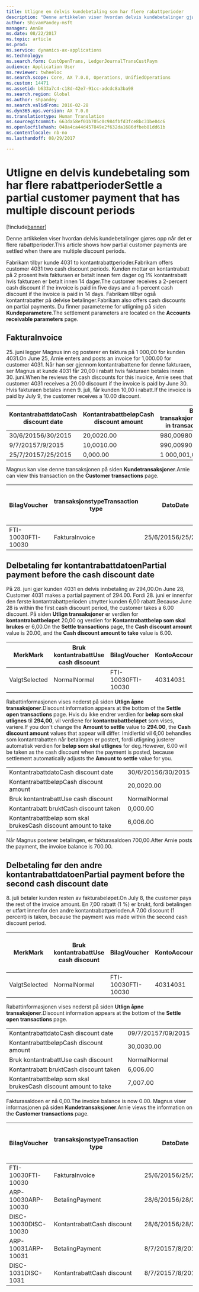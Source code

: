 ```yaml
---
title: Utligne en delvis kundebetaling som har flere rabattperioder
description: "Denne artikkelen viser hvordan delvis kundebetalinger gjøres opp når det er flere rabattperioder."
author: ShivamPandey-msft
manager: AnnBe
ms.date: 08/22/2017
ms.topic: article
ms.prod: 
ms.service: dynamics-ax-applications
ms.technology: 
ms.search.form: CustOpenTrans, LedgerJournalTransCustPaym
audience: Application User
ms.reviewer: twheeloc
ms.search.scope: Core, AX 7.0.0, Operations, UnifiedOperations
ms.custom: 14471
ms.assetid: b633a7c4-c18d-42e7-91cc-adcdc8a3ba98
ms.search.region: Global
ms.author: shpandey
ms.search.validFrom: 2016-02-28
ms.dyn365.ops.version: AX 7.0.0
ms.translationtype: Human Translation
ms.sourcegitcommit: 663da58ef01b705c0c984fbfd3fce8bc31be04c6
ms.openlocfilehash: 048a4ca44d457849e2f632da1686dfbeb81dd61b
ms.contentlocale: nb-no
ms.lasthandoff: 08/29/2017

---
```


# <a name="settle-a-partial-customer-payment-that-has-multiple-discount-periods"></a><span data-ttu-id="1f449-103">Utligne en delvis kundebetaling som har flere rabattperioder</span><span class="sxs-lookup"><span data-stu-id="1f449-103">Settle a partial customer payment that has multiple discount periods</span></span>

[!include[banner](../includes/banner.md)]


<span data-ttu-id="1f449-104">Denne artikkelen viser hvordan delvis kundebetalinger gjøres opp når det er flere rabattperioder.</span><span class="sxs-lookup"><span data-stu-id="1f449-104">This article shows how partial customer payments are settled when there are multiple discount periods.</span></span>

<span data-ttu-id="1f449-105">Fabrikam tilbyr kunde 4031 to kontantrabattperioder.</span><span class="sxs-lookup"><span data-stu-id="1f449-105">Fabrikam offers customer 4031 two cash discount periods.</span></span> <span data-ttu-id="1f449-106">Kunden mottar en kontantrabatt på 2 prosent hvis fakturaen er betalt innen fem dager og 1% kontantrabatt hvis fakturaen er betalt innen 14 dager.</span><span class="sxs-lookup"><span data-stu-id="1f449-106">The customer receives a 2-percent cash discount if the invoice is paid in five days and a 1-percent cash discount if the invoice is paid in 14 days.</span></span> <span data-ttu-id="1f449-107">Fabrikam tilbyr også kontantrabatter på delvise betalinger.</span><span class="sxs-lookup"><span data-stu-id="1f449-107">Fabrikam also offers cash discounts on partial payments.</span></span> <span data-ttu-id="1f449-108">Du finner parameterne for utligning på siden **Kundeparametere**.</span><span class="sxs-lookup"><span data-stu-id="1f449-108">The settlement parameters are located on the **Accounts receivable parameters** page.</span></span>

## <a name="invoice"></a><span data-ttu-id="1f449-109">Faktura</span><span class="sxs-lookup"><span data-stu-id="1f449-109">Invoice</span></span>
<span data-ttu-id="1f449-110">25. juni legger Magnus inn og posterer en faktura på 1 000,00 for kunden 4031.</span><span class="sxs-lookup"><span data-stu-id="1f449-110">On June 25, Arnie enters and posts an invoice for 1,000.00 for customer 4031.</span></span> <span data-ttu-id="1f449-111">Når han ser gjennom kontantrabattene for denne fakturaen, ser Magnus at kunde 4031 får 20,00 i rabatt hvis fakturaen betales innen 30. juni.</span><span class="sxs-lookup"><span data-stu-id="1f449-111">When he reviews the cash discounts for this invoice, Arnie sees that customer 4031 receives a 20.00 discount if the invoice is paid by June 30.</span></span> <span data-ttu-id="1f449-112">Hvis fakturaen betales innen 9. juli, får kunden 10,00 i rabatt.</span><span class="sxs-lookup"><span data-stu-id="1f449-112">If the invoice is paid by July 9, the customer receives a 10.00 discount.</span></span>

| <span data-ttu-id="1f449-113">Kontantrabattdato</span><span class="sxs-lookup"><span data-stu-id="1f449-113">Cash discount date</span></span> | <span data-ttu-id="1f449-114">Kontantrabattbeløp</span><span class="sxs-lookup"><span data-stu-id="1f449-114">Cash discount amount</span></span> | <span data-ttu-id="1f449-115">Beløp i transaksjonsvaluta</span><span class="sxs-lookup"><span data-stu-id="1f449-115">Amount in transaction currency</span></span> |
|--------------------|----------------------|--------------------------------|
| <span data-ttu-id="1f449-116">30/6/2015</span><span class="sxs-lookup"><span data-stu-id="1f449-116">6/30/2015</span></span>          | <span data-ttu-id="1f449-117">20,00</span><span class="sxs-lookup"><span data-stu-id="1f449-117">20.00</span></span>                | <span data-ttu-id="1f449-118">980,00</span><span class="sxs-lookup"><span data-stu-id="1f449-118">980.00</span></span>                         |
| <span data-ttu-id="1f449-119">9/7/2015</span><span class="sxs-lookup"><span data-stu-id="1f449-119">7/9/2015</span></span>           | <span data-ttu-id="1f449-120">10,00</span><span class="sxs-lookup"><span data-stu-id="1f449-120">10.00</span></span>                | <span data-ttu-id="1f449-121">990,00</span><span class="sxs-lookup"><span data-stu-id="1f449-121">990.00</span></span>                         |
| <span data-ttu-id="1f449-122">25/7/2015</span><span class="sxs-lookup"><span data-stu-id="1f449-122">7/25/2015</span></span>          | <span data-ttu-id="1f449-123">0,00</span><span class="sxs-lookup"><span data-stu-id="1f449-123">0.00</span></span>                 | <span data-ttu-id="1f449-124">1 000,00</span><span class="sxs-lookup"><span data-stu-id="1f449-124">1,000.00</span></span>                       |

<span data-ttu-id="1f449-125">Magnus kan vise denne transaksjonen på siden **Kundetransaksjoner**.</span><span class="sxs-lookup"><span data-stu-id="1f449-125">Arnie can view this transaction on the **Customer transactions** page.</span></span>

| <span data-ttu-id="1f449-126">Bilag</span><span class="sxs-lookup"><span data-stu-id="1f449-126">Voucher</span></span>   | <span data-ttu-id="1f449-127">transaksjonstype</span><span class="sxs-lookup"><span data-stu-id="1f449-127">Transaction type</span></span> | <span data-ttu-id="1f449-128">Dato</span><span class="sxs-lookup"><span data-stu-id="1f449-128">Date</span></span>      | <span data-ttu-id="1f449-129">Faktura</span><span class="sxs-lookup"><span data-stu-id="1f449-129">Invoice</span></span> | <span data-ttu-id="1f449-130">Beløp i transaksjonsvaluta, debet</span><span class="sxs-lookup"><span data-stu-id="1f449-130">Amount in transaction currency debit</span></span> | <span data-ttu-id="1f449-131">Beløp i transaksjonsvaluta, kredit</span><span class="sxs-lookup"><span data-stu-id="1f449-131">Amount in transaction currency credit</span></span> | <span data-ttu-id="1f449-132">Saldo</span><span class="sxs-lookup"><span data-stu-id="1f449-132">Balance</span></span>  | <span data-ttu-id="1f449-133">Valuta</span><span class="sxs-lookup"><span data-stu-id="1f449-133">Currency</span></span> |
|-----------|------------------|-----------|---------|--------------------------------------|---------------------------------------|----------|----------|
| <span data-ttu-id="1f449-134">FTI-10030</span><span class="sxs-lookup"><span data-stu-id="1f449-134">FTI-10030</span></span> | <span data-ttu-id="1f449-135">Faktura</span><span class="sxs-lookup"><span data-stu-id="1f449-135">Invoice</span></span>          | <span data-ttu-id="1f449-136">25/6/2015</span><span class="sxs-lookup"><span data-stu-id="1f449-136">6/25/2015</span></span> | <span data-ttu-id="1f449-137">10030</span><span class="sxs-lookup"><span data-stu-id="1f449-137">10030</span></span>   | <span data-ttu-id="1f449-138">1 000,00</span><span class="sxs-lookup"><span data-stu-id="1f449-138">1,000.00</span></span>                             |                                       | <span data-ttu-id="1f449-139">1 000,00</span><span class="sxs-lookup"><span data-stu-id="1f449-139">1,000.00</span></span> | <span data-ttu-id="1f449-140">USD</span><span class="sxs-lookup"><span data-stu-id="1f449-140">USD</span></span>      |

## <a name="partial-payment-before-the-cash-discount-date"></a><span data-ttu-id="1f449-141">Delbetaling før kontantrabattdatoen</span><span class="sxs-lookup"><span data-stu-id="1f449-141">Partial payment before the cash discount date</span></span>
<span data-ttu-id="1f449-142">På 28. juni gjør kunden 4031 en delvis innbetaling av 294,00.</span><span class="sxs-lookup"><span data-stu-id="1f449-142">On June 28, Customer 4031 makes a partial payment of 294.00.</span></span> <span data-ttu-id="1f449-143">Fordi 28. juni er innenfor den første kontantrabattperioden utnytter kunden 6,00 rabatt.</span><span class="sxs-lookup"><span data-stu-id="1f449-143">Because June 28 is within the first cash discount period, the customer takes a 6.00 discount.</span></span> <span data-ttu-id="1f449-144">På siden **Utlign transaksjoner** er verdien for **kontantrabattbeløpet** 20,00 og verdien for **Kontantrabattbeløp som skal brukes** er 6,00.</span><span class="sxs-lookup"><span data-stu-id="1f449-144">On the **Settle transactions** page, the **Cash discount amount** value is 20.00, and the **Cash discount amount to take** value is 6.00.</span></span>

| <span data-ttu-id="1f449-145">Merk</span><span class="sxs-lookup"><span data-stu-id="1f449-145">Mark</span></span>     | <span data-ttu-id="1f449-146">Bruk kontantrabatt</span><span class="sxs-lookup"><span data-stu-id="1f449-146">Use cash discount</span></span> | <span data-ttu-id="1f449-147">Bilag</span><span class="sxs-lookup"><span data-stu-id="1f449-147">Voucher</span></span>   | <span data-ttu-id="1f449-148">Konto</span><span class="sxs-lookup"><span data-stu-id="1f449-148">Account</span></span> | <span data-ttu-id="1f449-149">Dato</span><span class="sxs-lookup"><span data-stu-id="1f449-149">Date</span></span>      | <span data-ttu-id="1f449-150">Forfallsdato</span><span class="sxs-lookup"><span data-stu-id="1f449-150">Due date</span></span>  | <span data-ttu-id="1f449-151">Faktura</span><span class="sxs-lookup"><span data-stu-id="1f449-151">Invoice</span></span> | <span data-ttu-id="1f449-152">Beløp i transaksjonsvaluta</span><span class="sxs-lookup"><span data-stu-id="1f449-152">Amount in transaction currency</span></span> | <span data-ttu-id="1f449-153">Valuta</span><span class="sxs-lookup"><span data-stu-id="1f449-153">Currency</span></span> | <span data-ttu-id="1f449-154">Beløp som skal utlignes</span><span class="sxs-lookup"><span data-stu-id="1f449-154">Amount to settle</span></span> |
|----------|-------------------|-----------|---------|-----------|-----------|---------|--------------------------------|----------|------------------|
| <span data-ttu-id="1f449-155">Valgt</span><span class="sxs-lookup"><span data-stu-id="1f449-155">Selected</span></span> | <span data-ttu-id="1f449-156">Normal</span><span class="sxs-lookup"><span data-stu-id="1f449-156">Normal</span></span>            | <span data-ttu-id="1f449-157">FTI-10030</span><span class="sxs-lookup"><span data-stu-id="1f449-157">FTI-10030</span></span> | <span data-ttu-id="1f449-158">4031</span><span class="sxs-lookup"><span data-stu-id="1f449-158">4031</span></span>    | <span data-ttu-id="1f449-159">25/6/2015</span><span class="sxs-lookup"><span data-stu-id="1f449-159">6/25/2015</span></span> | <span data-ttu-id="1f449-160">25/7/2015</span><span class="sxs-lookup"><span data-stu-id="1f449-160">7/25/2015</span></span> | <span data-ttu-id="1f449-161">10030</span><span class="sxs-lookup"><span data-stu-id="1f449-161">10030</span></span>   | <span data-ttu-id="1f449-162">1 000,00</span><span class="sxs-lookup"><span data-stu-id="1f449-162">1,000.00</span></span>                       | <span data-ttu-id="1f449-163">USD</span><span class="sxs-lookup"><span data-stu-id="1f449-163">USD</span></span>      | <span data-ttu-id="1f449-164">294,00</span><span class="sxs-lookup"><span data-stu-id="1f449-164">294.00</span></span>           |

<span data-ttu-id="1f449-165">Rabattinformasjonen vises nederst på siden **Utlign åpne transaksjoner**.</span><span class="sxs-lookup"><span data-stu-id="1f449-165">Discount information appears at the bottom of the **Settle open transactions** page.</span></span> <span data-ttu-id="1f449-166">Hvis du ikke endrer verdien for **beløp som skal utlignes** til **294,00**, vil verdiene for **kontantrabattbeløpet** som vises, variere.</span><span class="sxs-lookup"><span data-stu-id="1f449-166">If you don't change the **Amount to settle** value to **294.00**, the **Cash discount amount** values that appear will differ.</span></span> <span data-ttu-id="1f449-167">Imidlertid vil 6,00 behandles som kontantrabatten når betalingen er postert, fordi utligning justerer automatisk verdien for **beløp som skal utlignes** for deg.</span><span class="sxs-lookup"><span data-stu-id="1f449-167">However, 6.00 will be taken as the cash discount when the payment is posted, because settlement automatically adjusts the **Amount to settle** value for you.</span></span>

|                              |           |
|------------------------------|-----------|
| <span data-ttu-id="1f449-168">Kontantrabattdato</span><span class="sxs-lookup"><span data-stu-id="1f449-168">Cash discount date</span></span>           | <span data-ttu-id="1f449-169">30/6/2015</span><span class="sxs-lookup"><span data-stu-id="1f449-169">6/30/2015</span></span> |
| <span data-ttu-id="1f449-170">Kontantrabattbeløp</span><span class="sxs-lookup"><span data-stu-id="1f449-170">Cash discount amount</span></span>         | <span data-ttu-id="1f449-171">20,00</span><span class="sxs-lookup"><span data-stu-id="1f449-171">20.00</span></span>     |
| <span data-ttu-id="1f449-172">Bruk kontantrabatt</span><span class="sxs-lookup"><span data-stu-id="1f449-172">Use cash discount</span></span>            | <span data-ttu-id="1f449-173">Normal</span><span class="sxs-lookup"><span data-stu-id="1f449-173">Normal</span></span>    |
| <span data-ttu-id="1f449-174">Kontantrabatt brukt</span><span class="sxs-lookup"><span data-stu-id="1f449-174">Cash discount taken</span></span>          | <span data-ttu-id="1f449-175">0,00</span><span class="sxs-lookup"><span data-stu-id="1f449-175">0.00</span></span>      |
| <span data-ttu-id="1f449-176">Kontantrabattbeløp som skal brukes</span><span class="sxs-lookup"><span data-stu-id="1f449-176">Cash discount amount to take</span></span> | <span data-ttu-id="1f449-177">6,00</span><span class="sxs-lookup"><span data-stu-id="1f449-177">6.00</span></span>      |

<span data-ttu-id="1f449-178">Når Magnus posterer betalingen, er fakturasaldoen 700,00.</span><span class="sxs-lookup"><span data-stu-id="1f449-178">After Arnie posts the payment, the invoice balance is 700.00.</span></span>

## <a name="partial-payment-before-the-second-cash-discount-date"></a><span data-ttu-id="1f449-179">Delbetaling før den andre kontantrabattdatoen</span><span class="sxs-lookup"><span data-stu-id="1f449-179">Partial payment before the second cash discount date</span></span>
<span data-ttu-id="1f449-180">8. juli betaler kunden resten av fakturabeløpet.</span><span class="sxs-lookup"><span data-stu-id="1f449-180">On July 8, the customer pays the rest of the invoice amount.</span></span> <span data-ttu-id="1f449-181">En 7,00 rabatt (1 %) er brukt, fordi betalingen er utført innenfor den andre kontantrabattperioden.</span><span class="sxs-lookup"><span data-stu-id="1f449-181">A 7.00 discount (1 percent) is taken, because the payment was made within the second cash discount period.</span></span>

| <span data-ttu-id="1f449-182">Merk</span><span class="sxs-lookup"><span data-stu-id="1f449-182">Mark</span></span>     | <span data-ttu-id="1f449-183">Bruk kontantrabatt</span><span class="sxs-lookup"><span data-stu-id="1f449-183">Use cash discount</span></span> | <span data-ttu-id="1f449-184">Bilag</span><span class="sxs-lookup"><span data-stu-id="1f449-184">Voucher</span></span>   | <span data-ttu-id="1f449-185">Konto</span><span class="sxs-lookup"><span data-stu-id="1f449-185">Account</span></span> | <span data-ttu-id="1f449-186">Dato</span><span class="sxs-lookup"><span data-stu-id="1f449-186">Date</span></span>      | <span data-ttu-id="1f449-187">Forfallsdato</span><span class="sxs-lookup"><span data-stu-id="1f449-187">Due date</span></span>  | <span data-ttu-id="1f449-188">Faktura</span><span class="sxs-lookup"><span data-stu-id="1f449-188">Invoice</span></span> | <span data-ttu-id="1f449-189">Beløp i transaksjonsvaluta, debet</span><span class="sxs-lookup"><span data-stu-id="1f449-189">Amount in transaction currency debit</span></span> | <span data-ttu-id="1f449-190">Beløp i transaksjonsvaluta, kredit</span><span class="sxs-lookup"><span data-stu-id="1f449-190">Amount in transaction currency credit</span></span> | <span data-ttu-id="1f449-191">Valuta</span><span class="sxs-lookup"><span data-stu-id="1f449-191">Currency</span></span> | <span data-ttu-id="1f449-192">Beløp som skal utlignes</span><span class="sxs-lookup"><span data-stu-id="1f449-192">Amount to settle</span></span> |
|----------|-------------------|-----------|---------|-----------|-----------|---------|--------------------------------------|---------------------------------------|----------|------------------|
| <span data-ttu-id="1f449-193">Valgt</span><span class="sxs-lookup"><span data-stu-id="1f449-193">Selected</span></span> | <span data-ttu-id="1f449-194">Normal</span><span class="sxs-lookup"><span data-stu-id="1f449-194">Normal</span></span>            | <span data-ttu-id="1f449-195">FTI-10030</span><span class="sxs-lookup"><span data-stu-id="1f449-195">FTI-10030</span></span> | <span data-ttu-id="1f449-196">4031</span><span class="sxs-lookup"><span data-stu-id="1f449-196">4031</span></span>    | <span data-ttu-id="1f449-197">25/6/2015</span><span class="sxs-lookup"><span data-stu-id="1f449-197">6/25/2015</span></span> | <span data-ttu-id="1f449-198">25/7/2015</span><span class="sxs-lookup"><span data-stu-id="1f449-198">7/25/2015</span></span> | <span data-ttu-id="1f449-199">10030</span><span class="sxs-lookup"><span data-stu-id="1f449-199">10030</span></span>   | <span data-ttu-id="1f449-200">700,00</span><span class="sxs-lookup"><span data-stu-id="1f449-200">700.00</span></span>                               |                                       | <span data-ttu-id="1f449-201">USD</span><span class="sxs-lookup"><span data-stu-id="1f449-201">USD</span></span>      | <span data-ttu-id="1f449-202">693,00</span><span class="sxs-lookup"><span data-stu-id="1f449-202">693.00</span></span>           |

<span data-ttu-id="1f449-203">Rabattinformasjonen vises nederst på siden **Utlign åpne transaksjoner**.</span><span class="sxs-lookup"><span data-stu-id="1f449-203">Discount information appears at the bottom of the **Settle open transactions** page.</span></span>

|                              |           |
|------------------------------|-----------|
| <span data-ttu-id="1f449-204">Kontantrabattdato</span><span class="sxs-lookup"><span data-stu-id="1f449-204">Cash discount date</span></span>           | <span data-ttu-id="1f449-205">09/7/2015</span><span class="sxs-lookup"><span data-stu-id="1f449-205">7/09/2015</span></span> |
| <span data-ttu-id="1f449-206">Kontantrabattbeløp</span><span class="sxs-lookup"><span data-stu-id="1f449-206">Cash discount amount</span></span>         | <span data-ttu-id="1f449-207">30,00</span><span class="sxs-lookup"><span data-stu-id="1f449-207">30.00</span></span>     |
| <span data-ttu-id="1f449-208">Bruk kontantrabatt</span><span class="sxs-lookup"><span data-stu-id="1f449-208">Use cash discount</span></span>            | <span data-ttu-id="1f449-209">Normal</span><span class="sxs-lookup"><span data-stu-id="1f449-209">Normal</span></span>    |
| <span data-ttu-id="1f449-210">Kontantrabatt brukt</span><span class="sxs-lookup"><span data-stu-id="1f449-210">Cash discount taken</span></span>          | <span data-ttu-id="1f449-211">6,00</span><span class="sxs-lookup"><span data-stu-id="1f449-211">6.00</span></span>      |
| <span data-ttu-id="1f449-212">Kontantrabattbeløp som skal brukes</span><span class="sxs-lookup"><span data-stu-id="1f449-212">Cash discount amount to take</span></span> | <span data-ttu-id="1f449-213">7,00</span><span class="sxs-lookup"><span data-stu-id="1f449-213">7.00</span></span>      |

<span data-ttu-id="1f449-214">Fakturasaldoen er nå 0,00.</span><span class="sxs-lookup"><span data-stu-id="1f449-214">The invoice balance is now 0.00.</span></span> <span data-ttu-id="1f449-215">Magnus viser informasjonen på siden **Kundetransaksjoner**.</span><span class="sxs-lookup"><span data-stu-id="1f449-215">Arnie views the information on the **Customer transactions** page.</span></span>

| <span data-ttu-id="1f449-216">Bilag</span><span class="sxs-lookup"><span data-stu-id="1f449-216">Voucher</span></span>    | <span data-ttu-id="1f449-217">transaksjonstype</span><span class="sxs-lookup"><span data-stu-id="1f449-217">Transaction type</span></span> | <span data-ttu-id="1f449-218">Dato</span><span class="sxs-lookup"><span data-stu-id="1f449-218">Date</span></span>      | <span data-ttu-id="1f449-219">Faktura</span><span class="sxs-lookup"><span data-stu-id="1f449-219">Invoice</span></span> | <span data-ttu-id="1f449-220">Beløp i transaksjonsvaluta, debet</span><span class="sxs-lookup"><span data-stu-id="1f449-220">Amount in transaction currency debit</span></span> | <span data-ttu-id="1f449-221">Beløp i transaksjonsvaluta, kredit</span><span class="sxs-lookup"><span data-stu-id="1f449-221">Amount in transaction currency credit</span></span> | <span data-ttu-id="1f449-222">Saldo</span><span class="sxs-lookup"><span data-stu-id="1f449-222">Balance</span></span> | <span data-ttu-id="1f449-223">Valuta</span><span class="sxs-lookup"><span data-stu-id="1f449-223">Currency</span></span> |
|------------|------------------|-----------|---------|--------------------------------------|---------------------------------------|---------|----------|
| <span data-ttu-id="1f449-224">FTI-10030</span><span class="sxs-lookup"><span data-stu-id="1f449-224">FTI-10030</span></span>  | <span data-ttu-id="1f449-225">Faktura</span><span class="sxs-lookup"><span data-stu-id="1f449-225">Invoice</span></span>          | <span data-ttu-id="1f449-226">25/6/2015</span><span class="sxs-lookup"><span data-stu-id="1f449-226">6/25/2015</span></span> | <span data-ttu-id="1f449-227">10030</span><span class="sxs-lookup"><span data-stu-id="1f449-227">10030</span></span>   | <span data-ttu-id="1f449-228">1 000,00</span><span class="sxs-lookup"><span data-stu-id="1f449-228">1,000.00</span></span>                             |                                       | <span data-ttu-id="1f449-229">0,00</span><span class="sxs-lookup"><span data-stu-id="1f449-229">0.00</span></span>    | <span data-ttu-id="1f449-230">USD</span><span class="sxs-lookup"><span data-stu-id="1f449-230">USD</span></span>      |
| <span data-ttu-id="1f449-231">ARP-10030</span><span class="sxs-lookup"><span data-stu-id="1f449-231">ARP-10030</span></span>  |  <span data-ttu-id="1f449-232">Betaling</span><span class="sxs-lookup"><span data-stu-id="1f449-232">Payment</span></span>         | <span data-ttu-id="1f449-233">28/6/2015</span><span class="sxs-lookup"><span data-stu-id="1f449-233">6/28/2015</span></span> |         |                                      | <span data-ttu-id="1f449-234">294,00</span><span class="sxs-lookup"><span data-stu-id="1f449-234">294.00</span></span>                                | <span data-ttu-id="1f449-235">0,00</span><span class="sxs-lookup"><span data-stu-id="1f449-235">0.00</span></span>    | <span data-ttu-id="1f449-236">USD</span><span class="sxs-lookup"><span data-stu-id="1f449-236">USD</span></span>      |
| <span data-ttu-id="1f449-237">DISC-10030</span><span class="sxs-lookup"><span data-stu-id="1f449-237">DISC-10030</span></span> |  <span data-ttu-id="1f449-238">Kontantrabatt</span><span class="sxs-lookup"><span data-stu-id="1f449-238">Cash discount</span></span>   | <span data-ttu-id="1f449-239">28/6/2015</span><span class="sxs-lookup"><span data-stu-id="1f449-239">6/28/2015</span></span> |         |                                      | <span data-ttu-id="1f449-240">6,00</span><span class="sxs-lookup"><span data-stu-id="1f449-240">6.00</span></span>                                  | <span data-ttu-id="1f449-241">0,00</span><span class="sxs-lookup"><span data-stu-id="1f449-241">0.00</span></span>    | <span data-ttu-id="1f449-242">USD</span><span class="sxs-lookup"><span data-stu-id="1f449-242">USD</span></span>      |
| <span data-ttu-id="1f449-243">ARP-10031</span><span class="sxs-lookup"><span data-stu-id="1f449-243">ARP-10031</span></span>  |  <span data-ttu-id="1f449-244">Betaling</span><span class="sxs-lookup"><span data-stu-id="1f449-244">Payment</span></span>         | <span data-ttu-id="1f449-245">8/7/2015</span><span class="sxs-lookup"><span data-stu-id="1f449-245">7/8/2015</span></span>  |         |                                      | <span data-ttu-id="1f449-246">693,00</span><span class="sxs-lookup"><span data-stu-id="1f449-246">693.00</span></span>                                | <span data-ttu-id="1f449-247">0,00</span><span class="sxs-lookup"><span data-stu-id="1f449-247">0.00</span></span>    | <span data-ttu-id="1f449-248">USD</span><span class="sxs-lookup"><span data-stu-id="1f449-248">USD</span></span>      |
| <span data-ttu-id="1f449-249">DISC-1031</span><span class="sxs-lookup"><span data-stu-id="1f449-249">DISC-1031</span></span>  |  <span data-ttu-id="1f449-250">Kontantrabatt</span><span class="sxs-lookup"><span data-stu-id="1f449-250">Cash discount</span></span>   | <span data-ttu-id="1f449-251">8/7/2015</span><span class="sxs-lookup"><span data-stu-id="1f449-251">7/8/2015</span></span>  |         |                                      | <span data-ttu-id="1f449-252">7,00</span><span class="sxs-lookup"><span data-stu-id="1f449-252">7.00</span></span>                                  | <span data-ttu-id="1f449-253">0,00</span><span class="sxs-lookup"><span data-stu-id="1f449-253">0.00</span></span>    | <span data-ttu-id="1f449-254">USD</span><span class="sxs-lookup"><span data-stu-id="1f449-254">USD</span></span>      |






